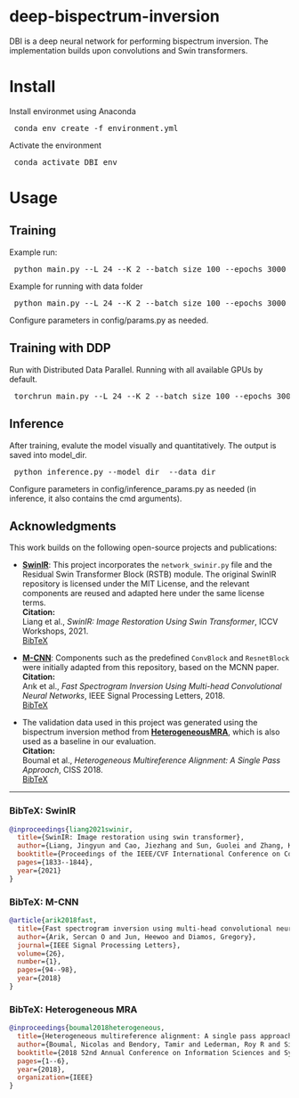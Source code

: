 # deep-bispectrum-inversion
DBI is a deep neural network for performing bispectrum inversion. The implementation builds upon convolutions and Swin transformers.
# Install
Install environmet using Anaconda
<pre> conda env create -f environment.yml </pre> 
Activate the environment
<pre> conda activate DBI_env </pre>
# Usage
## Training 
Example run:
<pre> python main.py --L 24 --K 2 --batch_size 100 --epochs 3000 --train_data_size 5000 --val_data_size 100 --data_mode random --scheduler OneCycleLR --optimizer AdamW --lr 4e-4 --loss_criterion mse --early_stopping --window_size 6 --num_heads 2 2 --depths 6 6 </pre>
Example for running with data folder
<pre> python main.py --L 24 --K 2 --batch_size 100 --epochs 3000 --train_data_size 5000 --val_data_size 100 --data_mode random --scheduler OneCycleLR --optimizer AdamW --lr 4e-4 --loss_criterion mse --early_stopping --window_size 6 --num_heads 2 2 --depths 6 6 --read_baseline --baseline_data baseline_K_2_L_24_sz_100 </pre>

Configure parameters in config/params.py as needed.

## Training with DDP
Run with Distributed Data Parallel. Running with all available GPUs by default. 
<pre> torchrun main.py --L 24 --K 2 --batch_size 100 --epochs 3000 --train_data_size 5000 --val_data_size 100 --data_mode random --scheduler OneCycleLR --optimizer AdamW --lr 4e-4 --loss_criterion mse --early_stopping --window_size 6 --num_heads 2 2 --depths 6 6 </pre>

## Inference
After training, evalute the model visually and quantitatively. The output is saved into model_dir. 

<pre> python inference.py --model_dir <model_folder_path> --data_dir <data_folder_path> </pre>

Configure parameters in config/inference_params.py as needed (in inference, it also contains the cmd arguments).

## Acknowledgments

This work builds on the following open-source projects and publications:

- [**SwinIR**](https://github.com/JingyunLiang/SwinIR): This project incorporates the `network_swinir.py` file and the Residual Swin Transformer Block (RSTB) module.
  The original SwinIR repository is licensed under the MIT License, and the relevant components are reused and adapted here under the same license terms.  
  **Citation:**  
  Liang et al., *SwinIR: Image Restoration Using Swin Transformer*, ICCV Workshops, 2021.  
  [BibTeX](#bibtex-swinir)

- [**M-CNN**](https://github.com/tuan3w/m-cnn): Components such as the predefined `ConvBlock` and `ResnetBlock` were initially adapted from this repository, based on the MCNN paper.  
  **Citation:**  
  Arık et al., *Fast Spectrogram Inversion Using Multi-head Convolutional Neural Networks*, IEEE Signal Processing Letters, 2018.  
  [BibTeX](#bibtex-m-cnn)

- The validation data used in this project was generated using the bispectrum inversion method from [**HeterogeneousMRA**](https://github.com/NicolasBoumal/HeterogeneousMRA), which is also used as a baseline in our evaluation.  
  **Citation:**  
  Boumal et al., *Heterogeneous Multireference Alignment: A Single Pass Approach*, CISS 2018.  
  [BibTeX](#bibtex-heterogeneous-mra)

---

### BibTeX: SwinIR
```bibtex
@inproceedings{liang2021swinir,
  title={SwinIR: Image restoration using swin transformer},
  author={Liang, Jingyun and Cao, Jiezhang and Sun, Guolei and Zhang, Kai and Van Gool, Luc and Timofte, Radu},
  booktitle={Proceedings of the IEEE/CVF International Conference on Computer Vision},
  pages={1833--1844},
  year={2021}
}
```

### BibTeX: M-CNN
```bibtex
@article{arik2018fast,
  title={Fast spectrogram inversion using multi-head convolutional neural networks},
  author={Arik, Sercan O and Jun, Heewoo and Diamos, Gregory},
  journal={IEEE Signal Processing Letters},
  volume={26},
  number={1},
  pages={94--98},
  year={2018}
}
```

### BibTeX: Heterogeneous MRA
```bibtex
@inproceedings{boumal2018heterogeneous,
  title={Heterogeneous multireference alignment: A single pass approach},
  author={Boumal, Nicolas and Bendory, Tamir and Lederman, Roy R and Singer, Amit},
  booktitle={2018 52nd Annual Conference on Information Sciences and Systems (CISS)},
  pages={1--6},
  year={2018},
  organization={IEEE}
}
```
